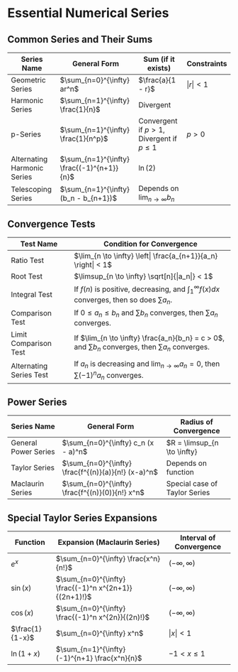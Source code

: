 # Essential Numerical Series

## Common Series and Their Sums

| Series Name          | General Form                                  | Sum (if it exists)                       | Constraints                 |
|----------------------|---------------------------------------------|-----------------------------------------|----------------------------|
| Geometric Series    | $\sum_{n=0}^{\infty} ar^n$                   | $\frac{a}{1 - r}$                      | $\|r\| < 1$                   |
| Harmonic Series     | $\sum_{n=1}^{\infty} \frac{1}{n}$            | Divergent                              |                              |
| p-Series           | $\sum_{n=1}^{\infty} \frac{1}{n^p}$          | Convergent if $p > 1$, Divergent if $p \leq 1$ | $p > 0$                      |
| Alternating Harmonic Series | $\sum_{n=1}^{\infty} \frac{(-1)^{n+1}}{n}$ | $\ln(2)$                              |                              |
| Telescoping Series  | $\sum_{n=1}^{\infty} (b_n - b_{n+1})$        | Depends on $\lim_{n \to \infty} b_n$  |                              |

## Convergence Tests

| Test Name            | Condition for Convergence                      |
|----------------------|------------------------------------------------|
| Ratio Test          | $\lim_{n \to \infty} \left\| \frac{a_{n+1}}{a_n} \right\| < 1$ |
| Root Test           | $\limsup_{n \to \infty} \sqrt[n]{\|a_n\|} < 1$    |
| Integral Test       | If $f(n)$ is positive, decreasing, and $\int_1^{\infty} f(x) dx$ converges, then so does $\sum a_n$. |
| Comparison Test     | If $0 \leq a_n \leq b_n$ and $\sum b_n$ converges, then $\sum a_n$ converges. |
| Limit Comparison Test | If $\lim_{n \to \infty} \frac{a_n}{b_n} = c > 0$, and $\sum b_n$ converges, then $\sum a_n$ converges. |
| Alternating Series Test | If $a_n$ is decreasing and $\lim_{n \to \infty} a_n = 0$, then $\sum (-1)^n a_n$ converges. |

## Power Series

| Series Name         | General Form                                       | Radius of Convergence |
|--------------------|-------------------------------------------------|----------------------|
| General Power Series | $\sum_{n=0}^{\infty} c_n (x - a)^n$            | $R = \limsup_{n \to \infty} |c_n|^{1/n}$ |
| Taylor Series      | $\sum_{n=0}^{\infty} \frac{f^{(n)}(a)}{n!} (x-a)^n$ | Depends on function   |
| Maclaurin Series   | $\sum_{n=0}^{\infty} \frac{f^{(n)}(0)}{n!} x^n$  | Special case of Taylor Series |

## Special Taylor Series Expansions

| Function             | Expansion (Maclaurin Series)                   | Interval of Convergence |
|----------------------|----------------------------------------------|------------------------|
| $e^x$               | $\sum_{n=0}^{\infty} \frac{x^n}{n!}$         | $(-\infty, \infty)$  |
| $\sin(x)$           | $\sum_{n=0}^{\infty} \frac{(-1)^n x^{2n+1}}{(2n+1)!}$ | $(-\infty, \infty)$  |
| $\cos(x)$           | $\sum_{n=0}^{\infty} \frac{(-1)^n x^{2n}}{(2n)!}$ | $(-\infty, \infty)$  |
| $\frac{1}{1-x}$     | $\sum_{n=0}^{\infty} x^n$                    | $\|x\| < 1$              |
| $\ln(1+x)$         | $\sum_{n=1}^{\infty} (-1)^{n+1} \frac{x^n}{n}$ | $-1 < x \leq 1$       |


